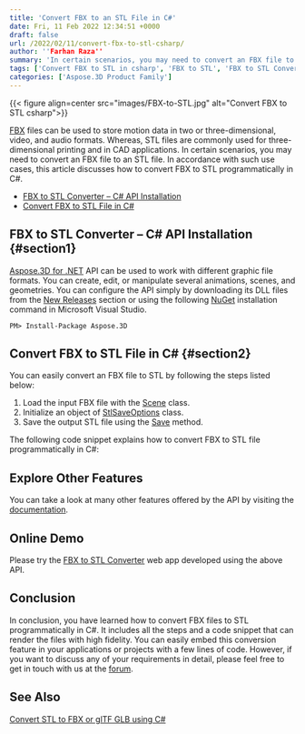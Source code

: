 ```yaml
---
title: 'Convert FBX to an STL File in C#'
date: Fri, 11 Feb 2022 12:34:51 +0000
draft: false
url: /2022/02/11/convert-fbx-to-stl-csharp/
author: ''Farhan Raza''
summary: 'In certain scenarios, you may need to convert an FBX file to an STL file. In accordance with such use cases, this article discusses how to **convert FBX to STL programmatically in C#**.'
tags: ['Convert FBX to STL in csharp', 'FBX to STL', 'FBX to STL Conversion', 'FBX to STL csharp']
categories: ['Aspose.3D Product Family']
---
```




{{< figure align=center src="images/FBX-to-STL.jpg" alt="Convert FBX to STL csharp">}}


[FBX][1] files can be used to store motion data in two or three-dimensional, video, and audio formats. Whereas, STL files are commonly used for three-dimensional printing and in CAD applications. In certain scenarios, you may need to convert an FBX file to an STL file. In accordance with such use cases, this article discusses how to convert FBX to STL programmatically in C#.

*   [FBX to STL Converter – C# API Installation][2]
*   [Convert FBX to STL File in C#][3]

## FBX to STL Converter – C# API Installation {#section1}

[Aspose.3D for .NET][4] API can be used to work with different graphic file formats. You can create, edit, or manipulate several animations, scenes, and geometries. You can configure the API simply by downloading its DLL files from the [New Releases][5] section or using the following [NuGet][6] installation command in Microsoft Visual Studio.

```
PM> Install-Package Aspose.3D
```

## Convert FBX to STL File in C# {#section2}

You can easily convert an FBX file to STL by following the steps listed below:

1.  Load the input FBX file with the [Scene][7] class.
2.  Initialize an object of [StlSaveOptions][8] class.
3.  Save the output STL file using the [Save][9] method.

The following code snippet explains how to convert FBX to STL file programmatically in C#:



## Explore Other Features

You can take a look at many other features offered by the API by visiting the [documentation][10].

## Online Demo

Please try the [FBX to STL Converter][11] web app developed using the above API.

## Conclusion

In conclusion, you have learned how to convert FBX files to STL programmatically in C#. It includes all the steps and a code snippet that can render the files with high fidelity. You can easily embed this conversion feature in your applications or projects with a few lines of code. However, if you want to discuss any of your requirements in detail, please feel free to get in touch with us at the [forum][12].

## See Also

[Convert STL to FBX or glTF GLB using C#][13]




[1]: https://docs.fileformat.com/3d/fbx/
[2]: #section1
[3]: #section2
[4]: https://products.aspose.com/3d/net
[5]: https://releases.aspose.com/
[6]: https://www.nuget.org/packages/Aspose.3D/
[7]: https://apireference.aspose.com/3d/net/aspose.threed/scene
[8]: https://apireference.aspose.com/3d/net/aspose.threed.formats/stlsaveoptions
[9]: https://apireference.aspose.com/3d/net/aspose.threed/scene/methods/save/index
[10]: https://docs.aspose.com/3d/net/
[11]: https://products.aspose.app/3d/conversion/fbx-to-stl
[12]: https://forum.aspose.com/c/3d
[13]: https://blog.aspose.com/2021/11/02/convert-stl-to-fbx-glb-gltf-csharp/




